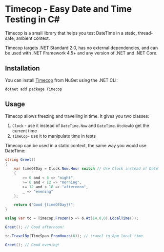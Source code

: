 # Timecop - Easy Date and Time Testing in C\#


Timecop is a small library that helps you test DateTime in a static, thread-safe, ambient context.

Timecop targets .NET Standard 2.0, has no external dependencies, and can be used with .NET Framework 4.5+ and any version of .NET and .NET Core.

## Installation

You can install [Timecop](https://www.nuget.org/packages/Timecop/) from NuGet using the .NET CLI:

```
dotnet add package Timecop
```

##  Usage

Timecop allows freezing and travelling in time. It gives you two classes:
1. `Clock` - use it instead of `DateTime.Now` and `DateTime.UtcNow`to get the current time
2. `TimeCop`- use it to manipulate time in tests


Timecop can be used in a static context, the same way you would use DateTime:

```csharp
string Greet()
{
    var timeOfDay = Clock.Now.Hour switch // Use Clock instead of DateTime
    {
        >= 0 and < 6 => "night",
        >= 6 and < 12 => "morning",
        >= 12 and < 18 => "afternoon",
        _ => "evening"
    };

    return $"Good {timeOfDay}!";
}

using var tc = Timecop.Frozen(o => o.At(14,0,0).LocalTime());

Greet(); // Good afternoon!

tc.TravelBy(TimeSpan.FromHours(6)); // travel to 8pm local time

Greet(); // Good evening!
```





